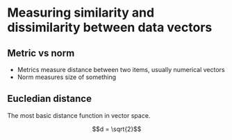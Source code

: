 <script src="https://cdn.mathjax.org/mathjax/latest/MathJax.js?config=TeX-AMS-MML_HTMLorMML" type="text/javascript"></script>
# Measuring similarity and dissimilarity between data vectors

## Metric vs norm

* Metrics measure distance between two items, usually numerical vectors
* Norm measures size of something

## Eucledian distance

The most basic distance function in vector space.

$$d = \sqrt{2}$$

